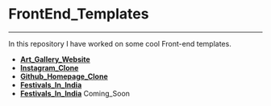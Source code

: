 # **FrontEnd_Templates**
___________________________


In this repository I have worked on some cool Front-end templates.


 - **[Art_Gallery_Website](https://ashket980.github.io/FrontEnd_Templates/Art_Gallery_Website/index.html)**
 - **[Instagram_Clone](https://ashket980.github.io/FrontEnd_Templates/Instagram_Clone/index.html)**
 - **[Github_Homepage_Clone](https://ashket980.github.io/FrontEnd_Templates/Github_Homepage_Clone/index.html)**
 - **[Festivals_In_India](https://ashket980.github.io/FrontEnd_Templates/Festivals_In_India/index.html)**
 - **[Festivals_In_India](https://ashket980.github.io/FrontEnd_Templates/Festivals_In_India/index.html)**
Coming_Soon
